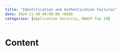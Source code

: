 ```yaml
---
title: "Identification and Authentication Failures"
date: 2024-11-08 00:00:00 +0800
categories: [Application Security, OWASP Top 10]
---
```


# Content